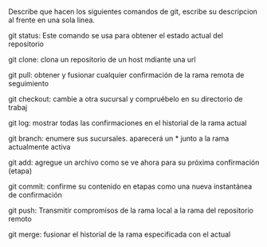 Describe que hacen los siguientes comandos de git, escribe su descripcion al frente en una sola linea.

git status: Este comando se usa para obtener el estado actual del repositorio

git clone: clona un repositorio de un host mdiante una url

git pull: obtener y fusionar cualquier confirmación de la rama remota de seguimiento

git checkout: cambie a otra sucursal y compruébelo en su directorio de trabaj

git log: mostrar todas las confirmaciones en el historial de la rama actual

git branch: enumere sus sucursales. aparecerá un * junto a la rama actualmente activa

git add: agregue un archivo como se ve ahora para su próxima confirmación (etapa)

git commit: confirme su contenido en etapas como una nueva instantánea de confirmación

git push: Transmitir compromisos de la rama local a la rama del repositorio remoto

git merge: fusionar el historial de la rama especificada con el actual